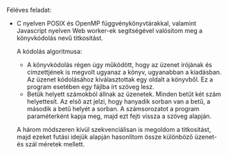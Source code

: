 
Féléves feladat:
- C nyelven POSIX és OpenMP függvénykönyvtárakkal, valamint Javascript nyelven Web worker-ek segítségével valósítom meg a könyvkódolás nevű titkosítást.

  A kódolás algoritmusa:
    - A könyvkódolás régen úgy működött, hogy az üzenet írójának és címzettjének is megvolt ugyanaz a könyv, ugyanabban a kiadásban. Az üzenet kódolásához kiválasztottak egy oldalt a könyvből. 
    Ez a program esetében egy fájlba írt szöveg lesz.
    -  Betűk helyett számokból állnak az üzenetek. Minden betűt két szám helyettesít. Az első azt jelzi, hogy hanyadik sorban van a betű, a második a betű helyét a sorban.
    A számsorozatot a program paraméterként kapja meg, majd ezt fejti vissza a szöveg alapján. 

  A három módszeren kívül szekvenciálisan is megoldom a titkosítást, majd ezeket futási idejük alapján hasonlítom össze különböző üzenet- és szál méretek mellett.

